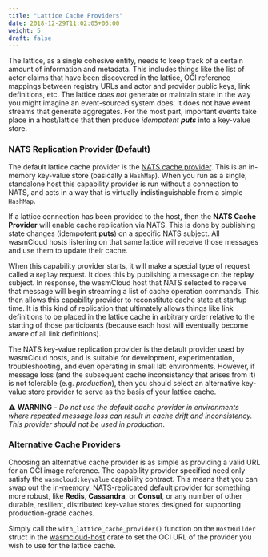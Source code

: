 ```yaml
---
title: "Lattice Cache Providers"
date: 2018-12-29T11:02:05+06:00
weight: 5
draft: false
---
```


The lattice, as a single cohesive entity, needs to keep track of a certain amount of information and metadata. This includes things like the list of actor claims that have been discovered in the lattice, OCI reference mappings between registry URLs and actor and provider public keys, link definitions, etc. The lattice _does not_ generate or maintain state in the way you might imagine an event-sourced system does. It does not have event streams that generate aggregates. For the most part, important events take place in a host/lattice that then produce _idempotent **puts**_ into a key-value store.

### NATS Replication Provider (Default)

The default lattice cache provider is the [NATS cache provider](https://github.com/wasmCloud/capability-providers/tree/main/nats-kvcache). This is an in-memory key-value store (basically a `HashMap`). When you run as a single, standalone host this capability provider is run without a connection to NATS, and acts in a way that is virtually indistinguishable from a simple `HashMap`.

If a lattice connection has been provided to the host, then the **NATS Cache Provider** will enable cache replication via NATS. This is done by publishing state changes (idempotent **puts**) on a specific NATS subject. All wasmCloud hosts listening on that same lattice will receive those messages and use them to update their cache.

When this capability provider starts, it will make a special type of request called a `Replay` request. It does this by publishing a message on the replay subject. In response, the wasmCloud host that NATS selected to receive that message will begin streaming a list of cache operation commands. This then allows this capability provider to reconstitute cache state at startup time. It is this kind of replication that ultimately allows things like link definitions to be placed in the lattice cache in arbitrary order relative to the starting of those participants (because each host will eventually become aware of all link definitions).

The NATS key-value replication provider is the default provider used by wasmCloud hosts, and is suitable for development, experimentation, troubleshooting, and even operating in small lab environments. However, if message loss (and the subsequent cache inconsistency that arises from it) is not tolerable (e.g. _production_), then you should select an alternative key-value store provider to serve as the basis of your lattice cache.

⚠️ **WARNING** - _Do not use the default cache provider in environments where repeated message loss can result in cache drift and inconsistency. This provider should not be used in production_.

### Alternative Cache Providers

Choosing an alternative cache provider is as simple as providing a valid URL for an OCI image reference. The capability provider specified need only satisfy the `wasmcloud:keyvalue` capability contract. This means that you can swap out the in-memory, NATS-replicated default provider for something more robust, like **Redis**, **Cassandra**, or **Consul**, or any number of other durable, resilient, distributed key-value stores designed for supporting production-grade caches.

Simply call the `with_lattice_cache_provider()` function on the `HostBuilder` struct in the [wasmcloud-host](https://crates.io/crates/wasmcloud-host) crate to set the OCI URL of the provider you wish to use for the lattice cache.

